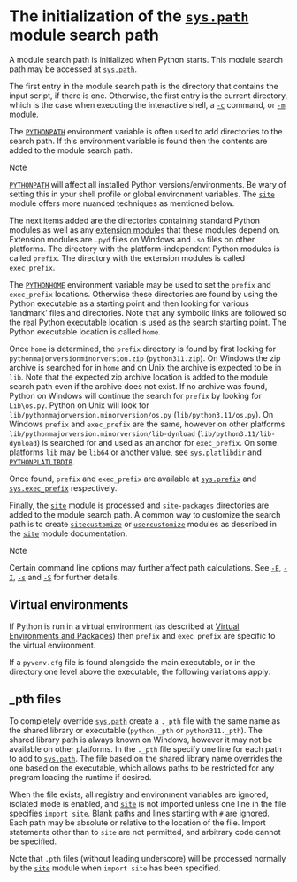 The initialization of the [`sys.path`](sys.html#sys.path "sys.path") module search path
=======================================================================================

A module search path is initialized when Python starts. This module search path
may be accessed at [`sys.path`](sys.html#sys.path "sys.path").

The first entry in the module search path is the directory that contains the
input script, if there is one. Otherwise, the first entry is the current
directory, which is the case when executing the interactive shell, a [`-c`](../using/cmdline.html#cmdoption-c)
command, or [`-m`](../using/cmdline.html#cmdoption-m) module.

The [`PYTHONPATH`](../using/cmdline.html#envvar-PYTHONPATH) environment variable is often used to add directories
to the search path. If this environment variable is found then the contents are
added to the module search path.

Note

[`PYTHONPATH`](../using/cmdline.html#envvar-PYTHONPATH) will affect all installed Python versions/environments.
Be wary of setting this in your shell profile or global environment variables.
The [`site`](site.html#module-site "site: Module responsible for site-specific configuration.") module offers more nuanced techniques as mentioned below.

The next items added are the directories containing standard Python modules as
well as any [extension module](../glossary.html#term-extension-module)s that these modules depend on. Extension
modules are `.pyd` files on Windows and `.so` files on other platforms. The
directory with the platform-independent Python modules is called `prefix`.
The directory with the extension modules is called `exec_prefix`.

The [`PYTHONHOME`](../using/cmdline.html#envvar-PYTHONHOME) environment variable may be used to set the `prefix`
and `exec_prefix` locations. Otherwise these directories are found by using
the Python executable as a starting point and then looking for various ‘landmark’
files and directories. Note that any symbolic links are followed so the real
Python executable location is used as the search starting point. The Python
executable location is called `home`.

Once `home` is determined, the `prefix` directory is found by first looking
for `pythonmajorversionminorversion.zip` (`python311.zip`). On Windows
the zip archive is searched for in `home` and on Unix the archive is expected
to be in `lib`. Note that the expected zip archive location is added to the
module search path even if the archive does not exist. If no archive was found,
Python on Windows will continue the search for `prefix` by looking for `Lib\os.py`.
Python on Unix will look for `lib/pythonmajorversion.minorversion/os.py`
(`lib/python3.11/os.py`). On Windows `prefix` and `exec_prefix` are the same,
however on other platforms `lib/pythonmajorversion.minorversion/lib-dynload`
(`lib/python3.11/lib-dynload`) is searched for and used as an anchor for
`exec_prefix`. On some platforms `lib` may be `lib64` or another value,
see [`sys.platlibdir`](sys.html#sys.platlibdir "sys.platlibdir") and [`PYTHONPLATLIBDIR`](../using/cmdline.html#envvar-PYTHONPLATLIBDIR).

Once found, `prefix` and `exec_prefix` are available at [`sys.prefix`](sys.html#sys.prefix "sys.prefix") and
[`sys.exec_prefix`](sys.html#sys.exec_prefix "sys.exec_prefix") respectively.

Finally, the [`site`](site.html#module-site "site: Module responsible for site-specific configuration.") module is processed and `site-packages` directories
are added to the module search path. A common way to customize the search path is
to create [`sitecustomize`](site.html#module-sitecustomize "sitecustomize") or [`usercustomize`](site.html#module-usercustomize "usercustomize") modules as described in
the [`site`](site.html#module-site "site: Module responsible for site-specific configuration.") module documentation.

Note

Certain command line options may further affect path calculations.
See [`-E`](../using/cmdline.html#cmdoption-E), [`-I`](../using/cmdline.html#cmdoption-I), [`-s`](../using/cmdline.html#cmdoption-s) and [`-S`](../using/cmdline.html#cmdoption-S) for further details.

Virtual environments
--------------------

If Python is run in a virtual environment (as described at [Virtual Environments and Packages](../tutorial/venv.html#tut-venv))
then `prefix` and `exec_prefix` are specific to the virtual environment.

If a `pyvenv.cfg` file is found alongside the main executable, or in the
directory one level above the executable, the following variations apply:

\_pth files
-----------

To completely override [`sys.path`](sys.html#sys.path "sys.path") create a `._pth` file with the same
name as the shared library or executable (`python._pth` or `python311._pth`).
The shared library path is always known on Windows, however it may not be
available on other platforms. In the `._pth` file specify one line for each path
to add to [`sys.path`](sys.html#sys.path "sys.path"). The file based on the shared library name overrides
the one based on the executable, which allows paths to be restricted for any
program loading the runtime if desired.

When the file exists, all registry and environment variables are ignored,
isolated mode is enabled, and [`site`](site.html#module-site "site: Module responsible for site-specific configuration.") is not imported unless one line in the
file specifies `import site`. Blank paths and lines starting with `#` are
ignored. Each path may be absolute or relative to the location of the file.
Import statements other than to `site` are not permitted, and arbitrary code
cannot be specified.

Note that `.pth` files (without leading underscore) will be processed normally
by the [`site`](site.html#module-site "site: Module responsible for site-specific configuration.") module when `import site` has been specified.